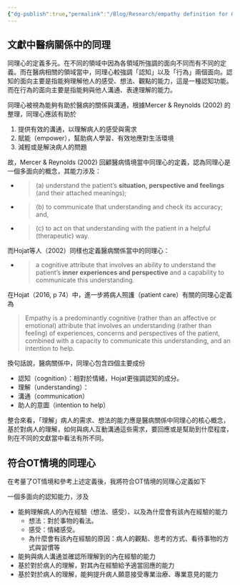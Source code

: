 ```yaml
---
{"dg-publish":true,"permalink":"/Blog/Research/empathy definition for OT training/","title":"文獻中醫病關係中的同理心定義","tags":["blog","empathy/course","terms"],"created":"2023-01-10T00:00:00.000Z","updated":"2023-04-13T00:00:00.000Z"}
---
```



## 文獻中醫病關係中的同理

同理心的定義多元。在不同的領域中因為各領域所強調的面向不同而有不同的定義。而在醫病相關的領域當中，同理心較強調「認知」以及「行為」兩個面向。認知的面向主要是指能夠理解他人的感受、想法、觀點的能力，這是一種認知功能。而在行為的面向主要是指能夠與他人溝通、表達理解的能力。

同理心被視為能夠有助於醫病的關係與溝通，根據Mercer & Reynolds (2002) 的整理，同理心應該有助於

1. 提供有效的溝通，以理解病人的感受與需求
2. 賦能（empower），幫助病人學習、有效地應對生活環境
3. 減輕或是解決病人的問題

故，Mercer & Reynolds (2002) 回顧醫病情境當中同理心的定義，認為同理心是一個多面向的概念，其能力涉及：

- > (a) understand the patient’s **situation, perspective and feelings** (and their attached meanings);
- > (b) to communicate that understanding and check its accuracy; and,
- > (c) to act on that understanding with the patient in a helpful (therapeutic) way.

而Hojat等人（2002）同樣也定義醫病關係當中的同理心：

- > a cognitive attribute that involves an ability to understand the patient’s **inner experiences and perspective** and a capability to communicate this understanding.

在Hojat（2016, p 74）中，進一步將病人照護（patient care）有關的同理心定義為

> Empathy is a predominantly cognitive (rather than an affective or emotional) attribute that involves an understanding (rather than feeling) of experiences, concerns and perspectives of the patient, combined with a capacity to communicate this understanding, and an intention to help.

換句話說，醫病關係中，同理心包含四個主要成份
- 認知（cognition）：相對於情緒，Hojat更強調認知的成分。
- 理解（understanding）：
- 溝通（communication）
- 助人的意圖（intention to help）

整合來看，「理解」病人的需求、想法的能力應是醫病關係中同理心的核心概念，基於對病人的理解，如何與病人互動溝通這些需求，要回應或是幫助到什麼程度，則在不同的文獻當中看法有所不同。

## 符合OT情境的同理心

在考量了OT情境和參考上述定義後，我將符合OT情境的同理心定義如下

一個多面向的認知能力，涉及

- 能夠理解病人的內在經驗（想法、感受）、以及為什麼會有該內在經驗的能力
  - 想法：對於事物的看法。
  - 感受：情緒感受。
  - 為什麼會有該內在經驗的原因：病人的觀點、思考的方式、看待事物的方式與習慣等
- 能夠與病人溝通並確認所理解到的內在經驗的能力
- 基於對於病人的理解，對其內在經驗給予適當回應的能力
- 基於對於病人的理解，能夠提升病人願意接受專業治療、專業意見的能力
